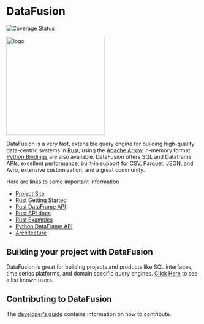 <!---
  Licensed to the Apache Software Foundation (ASF) under one
  or more contributor license agreements.  See the NOTICE file
  distributed with this work for additional information
  regarding copyright ownership.  The ASF licenses this file
  to you under the Apache License, Version 2.0 (the
  "License"); you may not use this file except in compliance
  with the License.  You may obtain a copy of the License at

    http://www.apache.org/licenses/LICENSE-2.0

  Unless required by applicable law or agreed to in writing,
  software distributed under the License is distributed on an
  "AS IS" BASIS, WITHOUT WARRANTIES OR CONDITIONS OF ANY
  KIND, either express or implied.  See the License for the
  specific language governing permissions and limitations
  under the License.
-->

# DataFusion

[![Coverage Status](https://codecov.io/gh/apache/arrow-datafusion/rust/branch/master/graph/badge.svg)](https://codecov.io/gh/apache/arrow-datafusion?branch=master)

<img src="https://arrow.apache.org/datafusion/_images/DataFusion-Logo-Background-White.png" width="256" alt="logo"/>

DataFusion is a very fast, extensible query engine for building high-quality data-centric systems in
[Rust](http://rustlang.org), using the [Apache Arrow](https://arrow.apache.org)
in-memory format. [Python Bindings](https://github.com/apache/arrow-datafusion-python) are also available. DataFusion offers SQL and Dataframe APIs, excellent [performance](https://benchmark.clickhouse.com/), built-in support for CSV, Parquet, JSON, and Avro, extensive customization, and a great community.


Here are links to some important information
* [Project Site](https://arrow.apache.org/datafusion)
* [Rust Getting Started](https://arrow.apache.org/datafusion/user-guide/example-usage.html)
* [Rust DataFrame API](https://arrow.apache.org/datafusion/user-guide/dataframe.html)
* [Rust API docs](https://docs.rs/datafusion/latest/datafusion)
* [Rust Examples](https://github.com/apache/arrow-datafusion/tree/master/datafusion-examples)
* [Python DataFrame API](https://arrow.apache.org/datafusion-python/)
* [Architecture](https://docs.rs/datafusion/latest/datafusion/index.html#architecture)


## Building your project with DataFusion

DataFusion is great for building projects and products like SQL interfaces, time series platforms, and domain specific query engines.  [Click Here](https://arrow.apache.org/datafusion/user-guide/introduction.html#known-users) to see a list known users.


## Contributing to DataFusion

The [developer’s guide] contains information on how to contribute.

[developer’s guide]: https://arrow.apache.org/datafusion/contributor-guide/index.html#developer-s-guide
